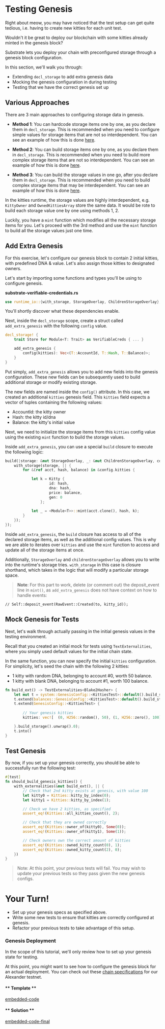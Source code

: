 Testing Genesis
===

Right about meow, you may have noticed that the test setup can get quite tedious,
i.e. having to create new kitties for each unit test.

Wouldn't it be great to deploy our blockchain with some kitties already minted in the genesis block?

Substrate lets you deploy your chain with preconfigured storage through a genesis block configuration.

In this section, we'll walk you through: 
- Extending `decl_storage` to add extra genesis data
- Mocking the genesis configuration in during testing
- Testing that we have the correct genesis set up

## Various Approaches

There are 3 main approaches to configuring storage data in genesis.

- **Method 1**: You can hardcode storage items one by one, as you declare them in `decl_storage`. This is recommended when you need to configure simple values for storage items that are not so interdependent. You can see an example of how this is done [here](https://crates.parity.io/srml_support_procedural/macro.decl_storage.html#example). 

- **Method 2**: You can build storage items one by one, as you declare them in `decl_storage`. This is recommended when you need to build more complex storage items that are not so interdependent. You can see an example of how this is done [here](https://crates.parity.io/srml_support_procedural/macro.decl_storage.html#example).

- **Method 3**:  You can build the storage values in one go, after you declare them in `decl_storage`. This is recommended when you need to build complex storage items that may be interdependent. You can see an example of how this is done [here](https://crates.parity.io/srml_support_procedural/macro.decl_storage.html#genesisconfig).

In the kitties runtime, the storage values are highly interdependent, e.g. `KittyOwner` and `OwnedKittiesArray` store the same data. It would be rote to build each storage value one by one using methods 1, 2. 

Luckily, you have a `mint` function which modifies all the necessary storage items for you. Let's proceed with the 3rd method and use the `mint` function to build all the storage values just one time.

## Add Extra Genesis

For this exercise, let's configure our genesis block to contain 2 initial kitties, with predefined DNA & value. Let's also assign those kitties to designated owners.

Let's start by importing some functions and types you'll be using to configure genesis.

**substrate-verifiable-credentials<span>.</span>rs**
```rust
use runtime_io::{with_storage, StorageOverlay, ChildrenStorageOverlay};
```
You'll shortly discover what these dependencies enable.

Next, inside the `decl_storage` scope, create a struct called `add_extra_genesis` with the following `config` value. 

```rust
decl_storage! {
    trait Store for Module<T: Trait> as VerifiableCreds { ... }

    add_extra_genesis {
        config(kitties): Vec<(T::AccountId, T::Hash, T::Balance)>;
    }
}
```

Put simply, `add_extra_genesis` allows you to add new fields into the genesis configuration. These new fields can be subsequently used to build additional storage or modify existing storage.

The new fields are named inside the `config()` attribute. In this case, we created an additional `kitties` genesis field. This `kitties` field expects a vector of tuples containing the following values: 
- AccountId: the kitty owner
- Hash: the kitty id/dna
- Balance: the kitty's initial value

Next, we need to initialize the storage items from this `kitties` config value using the existing `mint` function to build the storage values.

Inside `add_extra_genesis`, you can use a special `build` closure to execute the following logic:

```rust
build(|storage: &mut StorageOverlay, _: &mut ChildrenStorageOverlay, config: &GenesisConfig<T>| {
	with_storage(storage, || {
		for &(ref acct, hash, balance) in &config.kitties {

			let k = Kitty {	
					id: hash,
					dna: hash,
					price: balance,
					gen: 0
				};
		
			let _ = <Module<T>>::mint(acct.clone(), hash, k);
		}
	});
});
```

Inside `add_extra_genesis`, the `build` closure has access to all of the declared storage items, as well as the additional config values. This is why we are able to iterates over `kitties` and use the `mint` function to access and update all of the storage items at once.

Additionally, `StorageOverlay` and `childrenStorageOverlay` allows you to write into the runtime's storage tries. `with_storage` in this case is closure shorthand, which takes in the logic that will modify a particular storage space.

> **Note**: For this part to work, delete (or comment out) the deposit_event line in `mint()`, as `add_extra_genesis`
does not have context on how to handle events:
```
// Self::deposit_event(RawEvent::Created(to, kitty_id));
```

## Mock Genesis for Tests

Next, let's walk through actually passing in the initial genesis values in the testing environment.

Recall that you created an initial mock for tests using `TextExternalities`, where you simply
used default values for the initial chain state.

In the same function, you can now specify the initial `kitties` configuration. 
For simplicity, let's seed the chain with the following 2 kitties: 
- 1 kitty with random DNA, belonging to account #0, worth 50 balance.
- 1 kitty with blank DNA, belonging to account #1, worth 100 balance.

```rust
fn build_ext() -> TestExternalities<Blake2Hasher> {
	let mut t = system::GenesisConfig::<KittiesTest>::default().build_storage().unwrap().0;
	t.extend(balances::GenesisConfig::<KittiesTest>::default().build_storage().unwrap().0);
	t.extend(GenesisConfig::<KittiesTest> {
		
		// Your genesis kitties 
		kitties: vec![	(0, H256::random(), 50), (1, H256::zero(), 100)], 

	}.build_storage().unwrap().0);
	t.into()
}
```

## Test Genesis

By now, if you set up your genesis correctly, you should be able to successfully run
the following test: 

```rust
#[test]
fn should_build_genesis_kitties() {
	with_externalities(&mut build_ext(), || {
		// Check that 2nd kitty exists at genesis, with value 100
		let kitty0 = Kitties::kitty_by_index(0);
		let kitty1 = Kitties::kitty_by_index(1);

		// Check we have 2 kitties, as specified
		assert_eq!(Kitties::all_kitties_count(), 2);

		// Check that they are owned correctly
		assert_eq!(Kitties::owner_of(kitty0), Some(0));
		assert_eq!(Kitties::owner_of(kitty1), Some(1));

		// Check owners own the correct amount of kitties
		assert_eq!(Kitties::owned_kitty_count(0), 1);
		assert_eq!(Kitties::owned_kitty_count(2), 0);
	})
}
```
> Note: At this point, your previous tests will fail. You may wish to update your previous tests so they pass given the new genesis configs.

# Your Turn!

- Set up your genesis specs as specified above.
- Write some new tests to ensure that kitties are correctly configured at genesis.
- Refactor your previous tests to take advantage of this setup.

### Genesis Deployment
In the scope of this tutorial, we'll only review how to set up your genesis state
for testing. 

At this point, you might want to see how to configure the genesis block for an actual deployment. You can check out these
[chain specifications](https://github.com/paritytech/polkadot/blob/d102d8fbac950abf2a696097d65ec2edc64dc216/service/src/chain_spec.rs)
for our Alexander testnet.

<!-- tabs:start -->

#### ** Template **

[embedded-code](../assets/5.3-template.rs ':include :type=code embed-template')

#### ** Solution **

[embedded-code-final](../assets/5.3-finished-code.rs ':include :type=code embed-final')

<!-- tabs:end -->